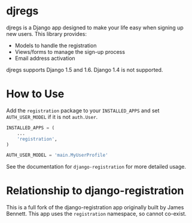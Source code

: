 djregs
======

djregs is a Django app designed to make your life easy when signing up new
users. This library provides:

* Models to handle the registration
* Views/forms to manage the sign-up process
* Email address activation

djregs supports Django 1.5 and 1.6. Django 1.4 is not supported.


How to Use
==========

Add the `registration` package to your `INSTALLED_APPS` and set
`AUTH_USER_MODEL` if it is not `auth.User`.

```python
INSTALLED_APPS = (
    ...
    'registration',
)

AUTH_USER_MODEL = 'main.MyUserProfile'
```

See the documentation for `django-registration` for more detailed usage.


Relationship to django-registration
===================================

This is a full fork of the django-registration app originally built by James
Bennett. This app uses the `registration` namespace, so cannot co-exist.
